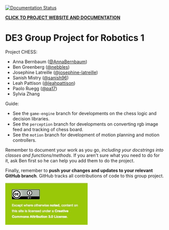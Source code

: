 [![Documentation Status](http://readthedocs.org/projects/de3-rob1-chess/badge/?version=latest)](http://de3-rob1-chess.readthedocs.io/en/latest/?badge=latest)

[**CLICK TO PROJECT WEBSITE AND DOCUMENTATION**](http://de3-rob1-chess.rtfd.io)

# DE3 Group Project for Robotics 1

Project CHESS:

- Anna Bernbaum ([@AnnaBernbaum](https://github.com/AnnaBernbaum))
- Ben Greenberg ([@nebbles](https://github.com/nebbles))
- Josephine Latreille ([@josephine-latreille](https://github.com/josephine-latreille))
- Sanish Mistry ([@sanish96](https://github.com/sanish96))
- Leah Pattison ([@leahpattison](https://github.com/leahpattison))
- Paolo Ruegg ([@pa17](https://github.com/pa17))
- Sylvia Zhang

Guide:

- See the ``game-engine`` branch for developments on the chess logic and decision libraries.
- See the ``perception`` branch for developments on converting rgb image feed and tracking of chess board.
- See the ``motion`` branch for development of motion planning and motion controllers.

Remember to document your work as you go, *including your docstrings into classes and functions/methods*. If you aren't sure what you need to do for it, ask Ben first so he can help you add them to do the project.

Finally, remember to **push your changes and updates to your relevant GitHub branch**. GitHub tracks all contributions of code to this group project.

![LICENSE](CC4.0-BY.jpg)
